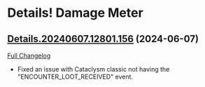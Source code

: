 # Details! Damage Meter

## [Details.20240607.12801.156](https://github.com/Tercioo/Details-Damage-Meter/tree/Details.20240607.12801.156) (2024-06-07)
[Full Changelog](https://github.com/Tercioo/Details-Damage-Meter/compare/Details.20240607.12800.156...Details.20240607.12801.156) 

- Fixed an issue with Cataclysm classic not having the "ENCOUNTER\_LOOT\_RECEIVED" event.  

